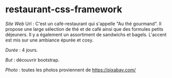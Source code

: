 # restaurant-css-framework

*Site Web*
Url :
C'est un café-restaurant qui s'appelle "Au thé gourmand". Il propose une large sélection de thé et de café ainsi que des formules petits déjeuners. Il y a également un assortiment de sandwichs et bagels. L'accent est mis sur une ambiance épurée et cosy.

*Durée* : 4 jours.

*But* : découvrir bootstrap.

*Photo* : toutes les photos proviennent de https://pixabay.com/
